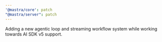 ```yaml
---
'@mastra/core': patch
"@mastra/server": patch
---
```


Adding a new agentic loop and streaming workflow system while working towards AI SDK v5 support.

